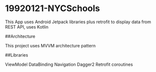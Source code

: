 # 19920121-NYCSchools

This App uses Android Jetpack libraries plus retrofit to display data from REST API, uses Kotlin

##Architecture

This project uses MVVM architecture pattern

##Libraries

ViewModel
DataBinding
Navigation 
Dagger2
Retrofit
coroutines
